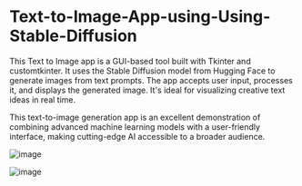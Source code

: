 # Text-to-Image-App-using-Using-Stable-Diffusion
This Text to Image app is a GUI-based tool built with Tkinter and customtkinter. It uses the Stable Diffusion model from Hugging Face to generate images from text prompts. The app accepts user input, processes it, and displays the generated image. It's ideal for visualizing creative text ideas in real time.

This text-to-image generation app is an excellent demonstration of combining advanced machine learning models with a user-friendly interface, making cutting-edge AI accessible to a broader audience.

![image](https://github.com/user-attachments/assets/aca0750e-108f-42e6-948b-9b7923723348)


![image](https://github.com/user-attachments/assets/487e2112-c37d-41da-aa55-c40b1989075e)

